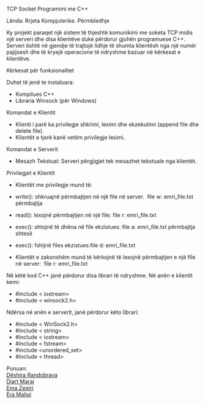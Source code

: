 TCP Socket Programimi me C++

Lënda: Rrjeta Kompjuterike.
Përmbledhje

Ky projekt paraqet një sistem të thjeshtë komunikimi me soketa TCP midis një serveri dhe disa klientëve duke përdorur gjuhën programuese C++. Serveri është në gjendje të trajtojë lidhje të shumta klientësh nga një numër pajijsesh dhe të kryejë operacione të ndryshme bazuar në kërkesat e klientëve.


Kërkesat për funksionalitet 
 
Duhet të jenë te instaluara:
* Kompilues C++
* Libraria Winsock (për Windows)


Komandat e Klientit

* Klienti i parë ka privilegje shkrimi, leximi dhe ekzekutimi (append file dhe delete file).
* Klientët e tjerë kanë vetëm privilegje leximi.


Komandat e Serverit

* Mesazh Tekstual: Serveri përgjigjet tek mesazhet tekstuale nga klientët.


Privilegjet e Klientit
  
* Klientët me privilegje mund të:
*  write(): shkruajnë përmbajtjen në një file në server.  file w: emri_file.txt përmbajtja
*  read(): lexojnë përmbajtjen në një file: file r: emri_file.txt
*  exec(): shtojnë të dhëna në file ekzistues: file a: emri_file.txt përmbajtja shtesë
*  exec(): fshijnë files ekzistues:file d: emri_file.txt

* Klientët e zakonshëm mund të kërkojnë të lexojnë përmbajtjen e një file në server:  file r: emri_file.txt

Në këtë kod C++ janë përdorur disa librari të ndryshme.
Në anën e klientit kemi: 
* #include < iostream>
* #include < winsock2.h>

Ndërsa në anën e serverit, janë përdorur këto librari:
* #include < WinSock2.h>
* #include < string>
* #include < iostream>
* #include < fstream>
* #include <unordered_set>
* #include < thread>

Punuan: <br>
[Dëshira Randobrava](https://github.com/d3shira) <br>
[Diart Maraj](https://github.com/diartmaraj) <br>
[Ema Zeqiri](https://github.com/emazech) <br>
[Era Maliqi](https://github.com/eramaliqi)


